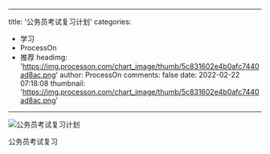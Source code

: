 
---
title: '公务员考试复习计划'
categories: 
 - 学习
 - ProcessOn
 - 推荐
headimg: 'https://img.processon.com/chart_image/thumb/5c831602e4b0afc7440ad8ac.png'
author: ProcessOn
comments: false
date: 2022-02-22 07:18:08
thumbnail: 'https://img.processon.com/chart_image/thumb/5c831602e4b0afc7440ad8ac.png'
---

<div>   
<img class="thumb" alt="公务员考试复习计划" src="https://img.processon.com/chart_image/thumb/5c831602e4b0afc7440ad8ac.png" referrerpolicy="no-referrer">
<p>公务员考试复习</p>  
</div>
            